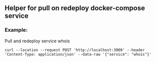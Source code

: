 ## Helper for pull on redeploy docker-compose service

### Example: 

 Pull and redeploy service whois

``
curl --location --request POST 'http://localhost:3000' --header 'Content-Type: application/json' --data-raw '{"service": "whois"}'
``